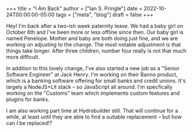 +++
title = "I Am Back"
author = ["Ian S. Pringle"]
date = 2022-10-24T00:00:00-05:00
tags = ["meta", "blog"]
draft = false
+++

Hey! I'm back after a two-ish week paternity leave. We had a baby girl on October 6th and I've been more or less offline since then. Our baby girl is named Penelope. Mother and baby are both doing just fine, and we are working on adjusting to the change. The most notable adjustment is that things take longer. After three children, number four really is not that much more difficult.

In addition to this lovely change, I've also started a new job as a "Senior Software Engineer" at Jack Henry. I'm working on their Banno product, which is a banking software offering for small banks and credit unions. It's largely a NodeJS+Lit stack – so JavaScript all around. I'm specfically working on the "Customs" team which implements custom features and plugins for banks.

I am also working part time at Hydrobuilder still. That will continue for a while, at least until they are able to find a suitable replacement – but how can *I* be replaced!?
